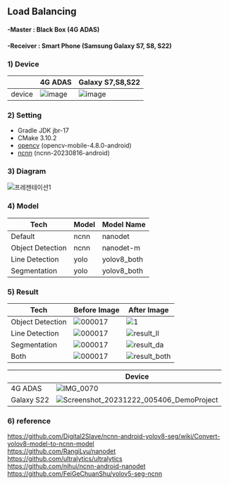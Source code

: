 ## Load Balancing
#### -Master : Black Box (4G ADAS)
#### -Receiver : Smart Phone (Samsung Galaxy S7, S8, S22)

### 1) Device
| |4G ADAS |Galaxy S7,S8,S22 |
|---|---|---|
|device |![image](https://github.com/yoousung/ADAS_LoadBaling/assets/108113584/0a86d5dd-1df3-4ac1-bf48-fda68e9509d7) |![image](https://github.com/yoousung/ADAS_LoadBaling/assets/108113584/3b21ea4a-93b5-46ae-b9ab-8b4897358308) |

### 2) Setting
- Gradle JDK jbr-17
- CMake 3.10.2
- [opencv](https://github.com/nihui/opencv-mobile/releases) (opencv-mobile-4.8.0-android)
- [ncnn](https://github.com/Tencent/ncnn/releases) (ncnn-20230816-android)

### 3) Diagram
![프레젠테이션1](https://github.com/yoousung/ADAS_LoadBaling/assets/108113584/1d9198a9-2aae-4e9b-925b-92a09547e4f5)



### 4) Model
|Tech |Model |Model Name |
|---|---|---|
|Default|ncnn |nanodet |
|Object Detection |ncnn |nanodet-m |
|Line Detection |yolo |yolov8_both |
|Segmentation |yolo |yolov8_both |


### 5) Result

|Tech |Before Image |After Image |
|---|---|---|
|Object Detection |![000017](https://github.com/yoousung/ADAS_LoadBaling/assets/108113584/7f2c15ff-ce2a-4ca9-a1eb-b8290079f6ec) |![1](https://github.com/yoousung/ADAS_LoadBaling/assets/108113584/47677527-64f8-4283-a09e-9ad0d7ea826d) |
|Line Detection |![000017](https://github.com/yoousung/ADAS_LoadBaling/assets/108113584/7f2c15ff-ce2a-4ca9-a1eb-b8290079f6ec) |![result_ll](https://github.com/yoousung/ADAS_LoadBaling/assets/108113584/856c51f4-56e2-4095-be00-3aa170fab184) |
|Segmentation |![000017](https://github.com/yoousung/ADAS_LoadBaling/assets/108113584/ed708eb2-88aa-4ddd-92a0-68b33677a6dc) |![result_da](https://github.com/yoousung/ADAS_LoadBaling/assets/108113584/91e1b2a6-3e62-4163-9bcf-ad286f4e1793) |
|Both |![000017](https://github.com/yoousung/ADAS_LoadBaling/assets/108113584/481f0463-6a75-4aef-9793-db77ff002a36) |![result_both](https://github.com/yoousung/ADAS_LoadBaling/assets/108113584/975f2eef-bd48-4c4b-ad17-c45399daa13b) |


| |Device |
|---|---|
|4G ADAS | ![IMG_0070](https://github.com/bert13069598/LoadBalancing/assets/89738612/c254fe30-5345-43aa-9277-acbd2141e1b6) |
|Galaxy S22 |![Screenshot_20231222_005406_DemoProject](https://github.com/bert13069598/LoadBalancing/assets/89738612/b11a6f93-9214-4b89-96e1-dba3c98910c2)|




### 6) reference
https://github.com/Digital2Slave/ncnn-android-yolov8-seg/wiki/Convert-yolov8-model-to-ncnn-model  
  https://github.com/RangiLyu/nanodet  
https://github.com/ultralytics/ultralytics  
https://github.com/nihui/ncnn-android-nanodet  
https://github.com/FeiGeChuanShu/yolov5-seg-ncnn  
